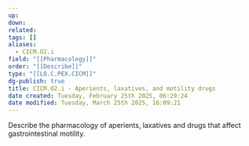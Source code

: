 ```yaml
---
up: 
down: 
related: 
tags: []
aliases:
  - CICM.O2.i
field: "[[Pharmacology]]"
order: "[[Describe]]"
type: "[[LO.C.PEX.CICM]]"
dg-publish: true
title: CICM.O2.i - Aperients, laxatives, and motility drugs
date created: Tuesday, February 25th 2025, 06:29:24
date modified: Tuesday, March 25th 2025, 16:09:21
---
```


Describe the pharmacology of aperients, laxatives and drugs that affect gastrointestinal motility.
